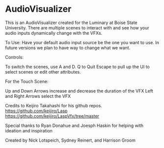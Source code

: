 # AudioVisualizer

This is an AudioVisualizer created for the Luminary at Boise State University. There are multiple scenes to interact with and see how your audio inputs dynamically change with the VFXs. 

To Use: Have your default audio input source be the one you want to use. In future versions we plan to have way to change what we want. 

Controls:

To switch the scenes, use A and D.
Q to Quit
Escape to pull up the UI to select scenes or edit other attributes.

For the Touch Scene:

Up and Down Arrows increase and decrease the duration of the VFX
Left and Right Arrows select the VFX

Credits to Keijiro Takahashi for his github repos. 
https://github.com/keijiro/Lasp
https://github.com/keijiro/LaspVfx/tree/master

Special thanks to Ryan Donahue and Joesph Haskin for helping with ideation and inspiration

Created by Nick Lotspeich, Sydney Reinert, and Harrison Groom
